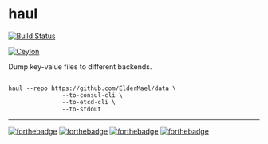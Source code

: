 # haul

[![Build Status](https://travis-ci.org/ElderMael/haul.svg?branch=master)](https://travis-ci.org/ElderMael/haul)


[![Ceylon](https://img.shields.io/badge/made%20with-ceylon%20%F0%9F%90%98-blue.svg?longCache=true&style=for-the-badge)](https://ceylon-lang.org/)

Dump key-value files to different backends.

```shell

haul --repo https://github.com/ElderMael/data \
               --to-consul-cli \
               --to-etcd-cli \
               --to-stdout

```

---

[![forthebadge](http://forthebadge.com/images/badges/built-with-resentment.svg)](http://forthebadge.com)
[![forthebadge](http://forthebadge.com/images/badges/uses-badges.svg)](http://forthebadge.com)
[![forthebadge](http://forthebadge.com/images/badges/powered-by-electricity.svg)](http://forthebadge.com)
[![forthebadge](http://forthebadge.com/images/badges/uses-git.svg)](http://forthebadge.com)